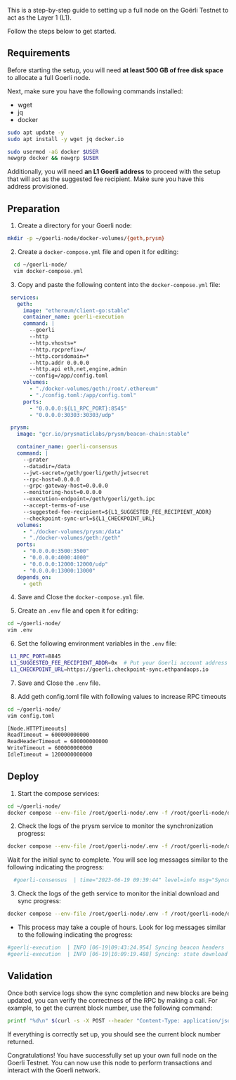 This is a step-by-step guide to setting up a full node on the Goërli Testnet to act as the Layer 1 (L1).

Follow the steps below to get started.

## Requirements

Before starting the setup, you will need **at least 500 GB of free disk space** to allocate a full Goerli node.

Next, make sure you have the following commands installed:

- wget
- jq
- docker
```bash
sudo apt update -y
sudo apt install -y wget jq docker.io

sudo usermod -aG docker $USER
newgrp docker && newgrp $USER
```

Additionally, you will need **an L1 Goerli address** to proceed with the setup that will act as the suggested fee recipient. Make sure you have this address provisioned.

## Preparation

1. Create a directory for your Goerli node:
```bash
mkdir -p ~/goerli-node/docker-volumes/{geth,prysm}
```
2. Create a `docker-compose.yml` file and open it for editing:
```bash
  cd ~/goerli-node/
  vim docker-compose.yml
```

3. Copy and paste the following content into the `docker-compose.yml` file:
```yaml
 services:
   geth:
     image: "ethereum/client-go:stable"
     container_name: goerli-execution
     command: |
       --goerli
       --http
       --http.vhosts=*
       --http.rpcprefix=/
       --http.corsdomain=*
       --http.addr 0.0.0.0
       --http.api eth,net,engine,admin
       --config=/app/config.toml
     volumes:
       - "./docker-volumes/geth:/root/.ethereum"
       - "./config.toml:/app/config.toml"
     ports:
       - "0.0.0.0:${L1_RPC_PORT}:8545"
       - "0.0.0.0:30303:30303/udp"

 prysm:
   image: "gcr.io/prysmaticlabs/prysm/beacon-chain:stable"

   container_name: goerli-consensus
   command: |
     --prater
     --datadir=/data
     --jwt-secret=/geth/goerli/geth/jwtsecret
     --rpc-host=0.0.0.0
     --grpc-gateway-host=0.0.0.0
     --monitoring-host=0.0.0.0
     --execution-endpoint=/geth/goerli/geth.ipc
     --accept-terms-of-use
     --suggested-fee-recipient=${L1_SUGGESTED_FEE_RECIPIENT_ADDR}
     --checkpoint-sync-url=${L1_CHECKPOINT_URL}
   volumes:
     - "./docker-volumes/prysm:/data"
     - "./docker-volumes/geth:/geth"
   ports:
     - "0.0.0.0:3500:3500"
     - "0.0.0.0:4000:4000"
     - "0.0.0.0:12000:12000/udp"
     - "0.0.0.0:13000:13000"
   depends_on:
     - geth
```

4. Save and Close the `docker-compose.yml` file.

5. Create an `.env` file and open it for editing:
```bash
cd ~/goerli-node/
vim .env
```

6. Set the following environment variables in the `.env` file:
```bash
 L1_RPC_PORT=8845
 L1_SUGGESTED_FEE_RECIPIENT_ADDR=0x  # Put your Goerli account address
 L1_CHECKPOINT_URL=https://goerli.checkpoint-sync.ethpandaops.io
```

7. Save and Close the `.env` file.

8. Add geth config.toml file with following values to increase RPC timeouts
```bash
cd ~/goerli-node/
vim config.toml
```
```bash
[Node.HTTPTimeouts]
ReadTimeout = 600000000000
ReadHeaderTimeout = 600000000000
WriteTimeout = 600000000000
IdleTimeout = 1200000000000
```

## Deploy

1. Start the compose services:
```bash
cd ~/goerli-node/
docker compose --env-file /root/goerli-node/.env -f /root/goerli-node/docker-compose.yml up -d
```

2. Check the logs of the prysm service to monitor the synchronization progress:
```bash
docker compose --env-file /root/goerli-node/.env -f /root/goerli-node/docker-compose.yml logs -f prysm --tail 20
```
  Wait for the initial sync to complete. You will see log messages similar to the following indicating the progress:
  ```bash
    #goerli-consensus  | time="2023-06-19 09:39:44" level=info msg="Synced up to slot 5888296" prefix=initial-sync
  ```

3. Check the logs of the geth service to monitor the initial download and sync progress:
```bash
docker compose --env-file /root/goerli-node/.env -f /root/goerli-node/docker-compose.yml logs -f geth --tail 20
```

- This process may take a couple of hours. Look for log messages similar to the following indicating the progress:
```bash
#goerli-execution  | INFO [06-19|09:43:24.954] Syncing beacon headers                   downloaded=25600 left=9,177,918 eta=1h5m31.860s
#goerli-execution  | INFO [06-19|10:09:19.488] Syncing: state download in progress      synced=0.30% state=331.34MiB accounts=81053@20.52MiB slots=1,112,986@239.47MiB codes=11681@71.34MiB >
```

## Validation

Once both service logs show the sync completion and new blocks are being updated, you can verify the correctness of the RPC by making a call. For example, to get the current block number, use the following command:

```bash
printf "%d\n" $(curl -s -X POST --header "Content-Type: application/json"  --data '{"jsonrpc":"2.0","method":"eth_blockNumber","params":[],"id":83}' http://localhost:8845 | jq -r .result)
```

If everything is correctly set up, you should see the current block number returned.

Congratulations! You have successfully set up your own full node on the Goerli Testnet. You can now use this node to perform transactions and interact with the Goerli network.
